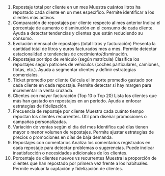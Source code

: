 1. Repostaje total por cliente en un mes
Muestra cuántos litros ha repostado cada cliente en un mes específico.
Permite identificar a los clientes más activos.
2. Comparación de repostajes por cliente respecto al mes anterior
Indica el porcentaje de aumento o disminución en el consumo de cada cliente.
Ayuda a detectar tendencias y clientes que están reduciendo su consumo.
3. Evolución mensual de repostajes (total litros y facturación)
Presenta la cantidad total de litros y euros facturados mes a mes.
Permite detectar estacionalidad o tendencias de crecimiento/disminución.
4. Repostajes por tipo de vehículo (según matrícula)
Clasifica los repostajes según patrones de vehículos (coches particulares, camiones, flotas, etc.).
Ayuda a segmentar clientes y definir estrategias comerciales.
5. Ticket promedio por cliente
Calcula el importe promedio gastado por cada cliente en cada repostaje.
Permite detectar si hay margen para incrementar la venta cruzada.
6. Clientes con mayor facturación (Top 10 o Top 20)
Lista los clientes que más han gastado en repostajes en un período.
Ayuda a enfocar estrategias de fidelización.
7. Frecuencia de repostaje por cliente
Muestra cada cuánto tiempo repostan los clientes recurrentes.
Útil para diseñar promociones o campañas personalizadas.
8. Variación de ventas según el día del mes
Identifica qué días tienen mayor o menor volumen de repostajes.
Permite ajustar estrategias de precios o promociones en días de baja demanda.
9. Repostajes con comentarios
Analiza los comentarios registrados en cada repostaje para detectar problemas o sugerencias.
Puede indicar insatisfacción o necesidades adicionales de los clientes.
10. Porcentaje de clientes nuevos vs recurrentes
Muestra la proporción de clientes que han repostado por primera vez frente a los habituales.
Permite evaluar la captación y fidelización de clientes.
